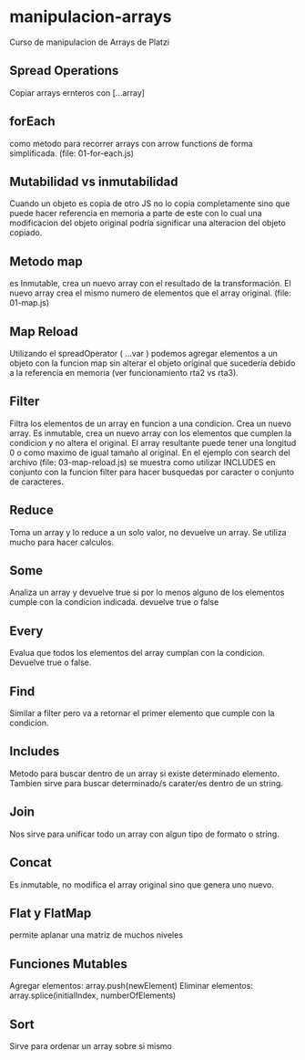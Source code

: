 # manipulacion-arrays
Curso de manipulacion de Arrays de Platzi

## Spread Operations
Copiar arrays ernteros con [...array] 

## forEach
como metodo para recorrer arrays con arrow functions de forma simplificada. (file: 01-for-each.js)

## Mutabilidad vs inmutabilidad
Cuando un objeto es copia de otro JS no lo copia completamente sino que puede hacer referencia en memoria a parte de este con lo cual una modificacion del objeto original podría significar una alteracion del objeto copiado.

## Metodo map
es Inmutable, crea un nuevo array con el resultado de la transformación. El nuevo array crea el mismo numero de elementos que el array original. (file: 01-map.js)

## Map Reload
Utilizando el spreadOperator ( ...var ) podemos agregar elementos a un objeto con la funcion map sin alterar el objeto original que sucedería debido a la referencia en memoria (ver funcionamiento rta2 vs rta3).

## Filter
Filtra los elementos de un array en funcion a una condicion. Crea un nuevo array. Es inmutable, crea un nuevo array con los elementos que cumplen la condicion y no altera el original. El array resultante puede tener una longitud 0 o como maximo de igual tamaño al original. En el ejemplo con search del archivo (file: 03-map-reload.js) se muestra como utilizar INCLUDES en conjunto con la funcion filter para hacer busquedas por caracter o conjunto de caracteres.

## Reduce
Toma un array y lo reduce a un solo valor, no devuelve un array. Se utiliza mucho para hacer calculos.

## Some
Analiza un array y devuelve true si por lo menos alguno de los elementos cumple con la condicion indicada. devuelve true o false

## Every
Evalua que todos los elementos del array cumplan con la condicion. Devuelve true o false.

## Find
Similar a filter pero va a retornar el primer elemento que cumple con la condicion.

## Includes
Metodo para buscar dentro de un array si existe determinado elemento. Tambien sirve para buscar determinado/s carater/es dentro de un string.

## Join
Nos sirve para unificar todo un array con algun tipo de formato o string.

## Concat
Es inmutable, no modifica el array original sino que genera uno nuevo.

## Flat y FlatMap
permite aplanar una matriz de muchos niveles

## Funciones Mutables
Agregar elementos: array.push(newElement)
Eliminar elementos: array.splice(initialIndex, numberOfElements)

## Sort
Sirve para ordenar un array sobre si mismo